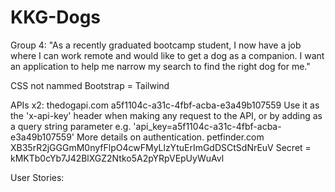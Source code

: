 # KKG-Dogs
Group 4: "As a recently graduated bootcamp student, I now have a job where I can work remote and would like to get a dog as a companion. I want an application to help me narrow my search to find the right dog for me."

CSS not nammed Bootstrap = Tailwind

APIs x2:
thedogapi.com
a5f1104c-a31c-4fbf-acba-e3a49b107559
Use it as the 'x-api-key' header when making any request to the API, or by adding as a query string parameter e.g. 'api_key=a5f1104c-a31c-4fbf-acba-e3a49b107559' More details on authentication.
petfinder.com
XB35rR2jGGGmM0nyfFlpO4cwFMyLlzYtuErImGdDSCtSdNrEuV
Secret = kMKTb0cYb7J42BlXGZ2Ntko5A2pYRpVEpUyWuAvl

User Stories:
